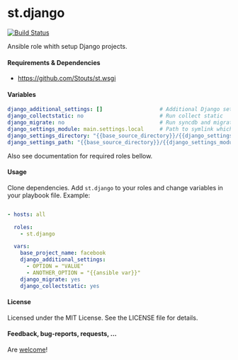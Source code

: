 st.django
=========

[![Build Status](https://travis-ci.org/Stouts/st.django.png)](https://travis-ci.org/Stouts/st.django)

Ansible role whith setup Django projects.


#### Requirements & Dependencies

- https://github.com/Stouts/st.wsgi


#### Variables

```yaml
django_additional_settings: []                  # Additional Django settings
django_collectstatic: no                        # Run collect static
django_migrate: no                              # Run syncdb and migrations
django_settings_module: main.settings.local     # Path to symlink which generated settings
django_settings_directory: "{{base_source_directory}}/{{django_settings_module.split('.')[:-1]|join('/')}}"
django_settings_path: "{{base_source_directory}}/{{django_settings_module.replace('.', '/')}}.py"
```

Also see documentation for required roles bellow.


#### Usage

Clone dependencies.
Add `st.django` to your roles and change variables in your playbook file.
Example:

```yaml

- hosts: all

  roles:
    - st.django

  vars:
    base_project_name: facebook
    django_additional_settings:
      - OPTION = "VALUE"
      - ANOTHER_OPTION = "{{ansible var}}"
    django_migrate: yes
    django_collectstatic: yes

```

#### License

Licensed under the MIT License. See the LICENSE file for details.


#### Feedback, bug-reports, requests, ...

Are [welcome](https://github.com/Stouts/st.django/issues)!
